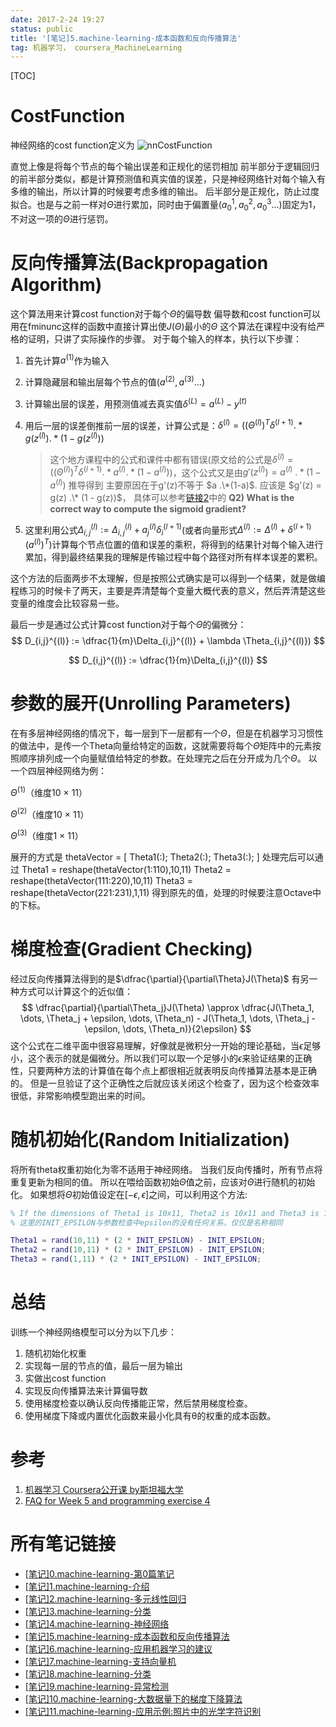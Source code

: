 ```yaml
---
date: 2017-2-24 19:27
status: public
title: '[笔记]5.machine-learning-成本函数和反向传播算法'
tag: 机器学习， coursera_MachineLearning
---
```


[TOC]

# CostFunction
神经网络的cost function定义为
![nnCostFunction](http://7xrop1.com1.z0.glb.clouddn.com/others/machine-learning/nnCostFunction.png)


直觉上像是将每个节点的每个输出误差和正规化的惩罚相加
前半部分于逻辑回归的前半部分类似，都是计算预测值和真实值的误差，只是神经网络针对每个输入有多维的输出，所以计算的时候要考虑多维的输出。
后半部分是正规化，防止过度拟合。也是与之前一样对$\Theta$进行累加，同时由于偏置量($a_0^1, a_0^2, a_0^3...$)固定为1，不对这一项的$\Theta$进行惩罚。

# 反向传播算法(Backpropagation Algorithm)
这个算法用来计算cost function对于每个$\Theta$的偏导数
偏导数和cost function可以用在fminunc这样的函数中直接计算出使$J(\Theta)$最小的$\Theta$
这个算法在课程中没有给严格的证明，只讲了实际操作的步骤。
对于每个输入的样本，执行以下步骤：
1. 首先计算$a^(1)$作为输入
2. 计算隐藏层和输出层每个节点的值$(a^(2), a^(3)... )$
3. 计算输出层的误差，用预测值减去真实值$\delta^{(L)} = a^{(L)} - y^{(t)}$
4. 用后一层的误差倒推前一层的误差，计算公式是：$\delta^{(l)} = ((\Theta^{(l)})^T \delta^{(l+1)} .* g(z^{(l)}) .* (1 - g(z^{(l)}))$

    > 这个地方课程中的公式和课件中都有错误(原文给的公式是$\delta^{(l)} = ((\Theta^{(l)})^T \delta^{(l+1)} .* a^{(l)} .* (1 - a^{(l)})$)，这个公式又是由$g'(z^{(l)}) = a^{(l)}\ .* (1 - a^{(l)})$ 推导得到
    主要原因在于g'(z)不等于 $a .\*(1-a)$. 应该是 $g'(z) = g(z) .\* (1 - g(z))$， 具体可以参考[链接2](https://www.coursera.org/learn/machine-learning/discussions/weeks/5/threads/ag_zHUGDEeaXnBKVQldqyw)中的 **Q2) What is the correct way to compute the sigmoid gradient?**
5. 这里利用公式$\Delta_{i,j}^{(l)} := \Delta^{(l)}_{i,j} + a_j^{(l)} \delta_i^{(l+1)}$(或者向量形式$\Delta^{(l)} := \Delta^{(l)} + \delta^{(l+1)}(a^{(l)})^T$)计算每个节点位置的值和误差的乘积，将得到的结果针对每个输入进行累加，得到最终结果我的理解是传输过程中每个路径对所有样本误差的累积。

这个方法的后面两步不太理解，但是按照公式确实是可以得到一个结果，就是做编程练习的时候卡了两天，主要是弄清楚每个变量大概代表的意义，然后弄清楚这些变量的维度会比较容易一些。

最后一步是通过公式计算cost function对于每个$\Theta$的偏微分：
$$
D_{i,j}^{(l)} := \dfrac{1}{m}\Delta_{i,j}^{(l)} + \lambda \Theta_{i,j}^{(l)})
$$

$$
D_{i,j}^{(l)} := \dfrac{1}{m}\Delta_{i,j}^{(l)}
$$

# 参数的展开(Unrolling Parameters)
在有多层神经网络的情况下，每一层到下一层都有一个$\Theta$，但是在机器学习习惯性的做法中，是传一个Theta向量给特定的函数，这就需要将每个$\Theta$矩阵中的元素按照顺序排列成一个向量赋值给特定的参数。在处理完之后在分开成为几个$\Theta$。
以一个四层神经网络为例：

$\Theta^{(1)}$（维度10 × 11）

$\Theta^{(2)}$（维度10 × 11）

$\Theta^{(3)}$（维度1 × 11）

展开的方式是 thetaVector = [ Theta1(:); Theta2(:); Theta3(:); ]
处理完后可以通过
Theta1 = reshape(thetaVector(1:110),10,11)
Theta2 = reshape(thetaVector(111:220),10,11)
Theta3 = reshape(thetaVector(221:231),1,11)
得到原先的值，处理的时候要注意Octave中的下标。

# 梯度检查(Gradient Checking)
经过反向传播算法得到的是$\dfrac{\partial}{\partial\Theta}J(\Theta)$
有另一种方式可以计算这个的近似值：
$$
\dfrac{\partial}{\partial\Theta_j}J(\Theta) \approx \dfrac{J(\Theta_1, \dots, \Theta_j + \epsilon, \dots, \Theta_n) - J(\Theta_1, \dots, \Theta_j - \epsilon, \dots, \Theta_n)}{2\epsilon}
$$
这个公式在二维平面中很容易理解，好像就是微积分一开始的理论基础，当$\epsilon$足够小，这个表示的就是偏微分。所以我们可以取一个足够小的$\epsilon$来验证结果的正确性，只要两种方法的计算值在每个点上都很相近就表明反向传播算法基本是正确的。
但是一旦验证了这个正确性之后就应该关闭这个检查了，因为这个检查效率很低，非常影响模型跑出来的时间。

# 随机初始化(Random Initialization)
将所有theta权重初始化为零不适用于神经网络。 当我们反向传播时，所有节点将重复更新为相同的值。
所以在喂给函数初始$\Theta$值之前，应该对$\Theta$进行随机的初始化。
如果想将$\Theta$初始值设定在$[-\epsilon,\epsilon]$之间，可以利用这个方法:
``` matlab
% If the dimensions of Theta1 is 10x11, Theta2 is 10x11 and Theta3 is 1x11.
% 这里的INIT_EPSILON与参数检查中epsilon的没有任何关系，仅仅是名称相同

Theta1 = rand(10,11) * (2 * INIT_EPSILON) - INIT_EPSILON;
Theta2 = rand(10,11) * (2 * INIT_EPSILON) - INIT_EPSILON;
Theta3 = rand(1,11) * (2 * INIT_EPSILON) - INIT_EPSILON;
```

# 总结
训练一个神经网络模型可以分为以下几步：
1. 随机初始化权重
2. 实现每一层的节点的值，最后一层为输出
3. 实做出cost function
4. 实现反向传播算法来计算偏导数
5. 使用梯度检查以确认反向传播能正常，然后禁用梯度检查。
6. 使用梯度下降或内置优化函数来最小化具有θ的权重的成本函数。

# 参考
1. [机器学习 Coursera公开课 by斯坦福大学](https://www.coursera.org/learn/machine-learning/home)
2. [FAQ for Week 5 and programming exercise 4](https://www.coursera.org/learn/machine-learning/discussions/weeks/5/threads/ag_zHUGDEeaXnBKVQldqyw)


# 所有笔记链接

- [[笔记]0.machine-learning-第0篇笔记](http://junmo.farbox.com/post/ji-qi-xue-xi/-bi-ji-0.machine-learning-di-0pian-bi-ji)
- [[笔记]1.machine-learning-介绍](http://junmo.farbox.com/post/ji-qi-xue-xi/-bi-ji-1.machine-learning-jie-shao)
- [[笔记]2.machine-learning-多元线性回归](http://junmo.farbox.com/post/ji-qi-xue-xi/-bi-ji-2.machine-learning-duo-yuan-xian-xing-hui-gui)
- [[笔记]3.machine-learning-分类](http://junmo.farbox.com/post/ji-qi-xue-xi/-bi-ji-3.machine-learning-fen-lei)
- [[笔记]4.machine-learning-神经网络](http://junmo.farbox.com/post/ji-qi-xue-xi/-bi-ji-4.machine-learning-shen-jing-wang-luo)
- [[笔记]5.machine-learning-成本函数和反向传播算法](http://junmo.farbox.com/post/ji-qi-xue-xi/-bi-ji-5.machine-learning-cheng-ben-han-shu-he-fan-xiang-chuan-bo-suan-fa)
- [[笔记]6.machine-learning-应用机器学习的建议](http://junmo.farbox.com/post/ji-qi-xue-xi/-bi-ji-6.machine-learning-ying-yong-ji-qi-xue-xi-de-jian-yi)
- [[笔记]7.machine-learning-支持向量机](http://junmo.farbox.com/post/ji-qi-xue-xi/-bi-ji-7.machine-learning-zhi-chi-xiang-liang-ji)
- [[笔记]8.machine-learning-分类](http://junmo.farbox.com/post/ji-qi-xue-xi/-bi-ji-8.machine-learning-fen-lei)
- [[笔记]9.machine-learning-异常检测](http://junmo.farbox.com/post/ji-qi-xue-xi/-bi-ji-9.machine-learning-yi-chang-jian-ce)
- [[笔记]10.machine-learning-大数据量下的梯度下降算法](http://junmo.farbox.com/post/ji-qi-xue-xi/-bi-ji-10.machine-learning-da-shu-ju-liang-xia-de-ti-du-xia-jiang-suan-fa)
- [[笔记]11.machine-learning-应用示例:照片中的光学字符识别](http://junmo.farbox.com/post/ji-qi-xue-xi/-bi-ji-11.machine-learning-ying-yong-shi-li-zhao-pian-zhong-de-guang-xue-zi-fu-shi-bie)

